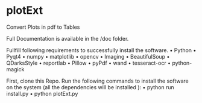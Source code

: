 # plotExt
Convert Plots in pdf to Tables

Full Documentation is available in the /doc folder.

Fullfill following requirements to successfully install the software.
• Python
• Pyqt4
• numpy
• matplotlib
• opencv
• Imaging
• BeautifulSoup
• QDarksStyle
• reportlab
• Pillow
• pyPdf
• wand
• tesseract-ocr
• python-magick

First, clone this Repo. Run the following commands to install the software on the system (all the dependencies will be installed ):
• python run install.py
• python plotExt.py
